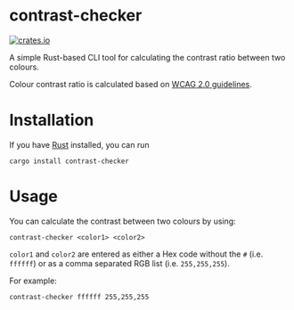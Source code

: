 # contrast-checker

[![crates.io](https://img.shields.io/crates/v/contrast-checker.svg)](https://crates.io/crates/contrast-checker)

A simple Rust-based CLI tool for calculating the contrast ratio between two colours.

Colour contrast ratio is calculated based on [WCAG 2.0 guidelines](https://www.w3.org/TR/WCAG/#dfn-contrast-ratio).

# Installation

If you have [Rust](https://www.rust-lang.org/) installed, you can run
```
cargo install contrast-checker
```

# Usage

You can calculate the contrast between two colours by using:
```
contrast-checker <color1> <color2>
```

`color1` and `color2` are entered as either a Hex code without the `#` (i.e. `ffffff`) or as a comma separated RGB list (i.e. `255,255,255`).

For example:
```
contrast-checker ffffff 255,255,255
```